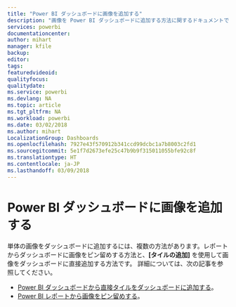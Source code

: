 ```yaml
---
title: "Power BI ダッシュボードに画像を追加する"
description: "画像を Power BI ダッシュボードに追加する方法に関するドキュメントです。"
services: powerbi
documentationcenter: 
author: mihart
manager: kfile
backup: 
editor: 
tags: 
featuredvideoid: 
qualityfocus: 
qualitydate: 
ms.service: powerbi
ms.devlang: NA
ms.topic: article
ms.tgt_pltfrm: NA
ms.workload: powerbi
ms.date: 03/02/2018
ms.author: mihart
LocalizationGroup: Dashboards
ms.openlocfilehash: 7927e43f570912b341ccd99dcbc1a7b8003c2fd1
ms.sourcegitcommit: 5e1f7d2673efe25c47b9b9f315011055bfe92c8f
ms.translationtype: HT
ms.contentlocale: ja-JP
ms.lasthandoff: 03/09/2018
---
```

# <a name="add-an-image-to-a-power-bi-dashboard"></a>Power BI ダッシュボードに画像を追加する
単体の画像をダッシュボードに追加するには、複数の方法があります。レポートからダッシュボードに画像をピン留めする方法と、**[タイルの追加]** を使用して画像をダッシュボードに直接追加する方法です。  詳細については、次の記事を参照してください。

* [Power BI ダッシュボードから直接タイルをダッシュボードに追加する](service-dashboard-add-widget.md)。
* [Power BI レポートから画像をピン留めする](service-dashboard-pin-tile-from-report.md)。

